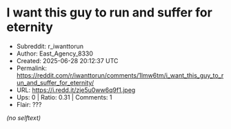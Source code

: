 # I want this guy to run and suffer for eternity

- Subreddit: r_iwanttorun
- Author: East_Agency_8330
- Created: 2025-06-28 20:12:37 UTC
- Permalink: https://reddit.com/r/iwanttorun/comments/1lmw6tm/i_want_this_guy_to_run_and_suffer_for_eternity/
- URL: https://i.redd.it/zje5u0ww6q9f1.jpeg
- Ups: 0 | Ratio: 0.31 | Comments: 1
- Flair: ???

_(no selftext)_
